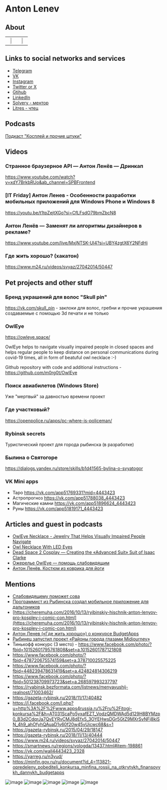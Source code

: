 # Anton Lenev

## About 

<table>
  <tr>
    <td style="text-align: center">
      <center>
        <img src="https://github.com/m0rg0t/alenev/assets/634236/646678de-1523-42d4-b6eb-caeb089e72fe" width="40%" height="auto">
      </center>
    </td>
    <td>
      <center>
        <img src="https://github.com/m0rg0t/alenev/assets/634236/48e8b494-29eb-445f-8976-c0cadd4ac01f" width="40%" height="auto">
      </center>
    </td>
  </tr>
</table>




## Links to social networks and services

- [Telegram](https://t.me/AntonLenev)
- [VK](https://vk.com/m0rg0t)
- [Instagram](https://instagram.com/antonlenev)
- [Twitter or X](https://twitter.com/m0rg0t)
- [Gtihub](https://github.com/m0rg0t/)
- [LinkedIn](https://www.linkedin.com/in/anton-lenev-98414530/)
- [Solvery - ментор](https://solvery.io/ru/mentor/antonlenev)
- [Litres - чтец](https://www.litres.ru/author/anton-lenev/)

## Podcasts

[Подкаст "Косплей и прочие штуки"](https://cosplay.mave.digital/)

## Videos

### Странное браузерное API — Антон Ленёв — Дринкап

https://www.youtube.com/watch?v=xdY7BrkbRUo&ab_channel=SPBFrontend

### [IT Friday] Антон Ленев - Особенности разработки мобильных приложений для Windows Phone и Windows 8

https://youtu.be/t1tpZejtXGo?si=CfLFsdO79bmZbcN8

### Антон Ленёв — Заменят ли алгоритмы дизайнеров в рекламе?

https://www.youtube.com/live/MxjNTSK-UI4?si=UBY4zgtX6Y2NFdHi

### Где жить хорошо? (хакатон)

https://www.m24.ru/videos/svyaz/27042014/50447

## Pet projects and other stuff

### Бренд украшений для волос "Skull pin"

https://vk.com/skull_pin - заклоки для волос, гребни и прочие украшения создаваемые с помощью 3d печати и не только

### OwlEye

https://owleye.space/

OwlEye helps to navigate visually impaired people in closed spaces and helps regular people to keep distance on personal communications during covid-19 times, all in form of beatuful owl necklace :-)

Github repository with code and additional instructions - https://github.com/m0rg0t/OwlEye

### Поиск авиабилетов (Windows Store)

Уже "мертвый" за давностью времени проект

### Где участковый?

https://openpolice.ru/apps/pc-where-is-policeman/

### Rybinsk secrets

Туристический проект для города рыбинска (в разработке)

### Былина о Святогоре

https://dialogs.yandex.ru/store/skills/b1d41565-bylina-o-svyatogor

### VK Mini apps

- Таро https://vk.com/app51769331?mid=4443423
- Астропрогноз https://vk.com/app51788038_4443423
- Магические камни https://vk.com/app51896624_4443423
- Руны https://vk.com/app51819171_4443423

## Articles and guest in podcasts

- [OwlEye Necklace - Jewelry That Helps Visually Impaired People Navigate](https://www.instructables.com/OwlEye-Necklace-Jewelry-That-Helps-Visually-Impair/)
- [Owl Necklace With LED Eyes](https://www.instructables.com/Owl-Necklace-With-LED-Eyes/)
- [Dead Space 2 Cosplay — Creating the «Advanced Suit» Suit of Isaac Clarke](https://www.instructables.com/Dead-Space-2-Cosplay-Creating-the-Advanced-Suit-Su/)
- [Ожерелье OwlEye — помощь слабовидящим](https://habr.com/ru/articles/754234/)
- [Антон Ленёв. Костюм из коврика для йоги](https://mariniverse.com/nebezdela-3-11)
  
## Mentions

- [Слабовидящему поможет сова](https://gazeta-rybinsk.ru/2020/11/21/77291)
- [Программист из Рыбинска создал мобильное приложение для дальтоников](https://yarreg.ru/n3yud/)
- [https://cheremuha.com/2016/10/13/ryibinskiy-hischnik-anton-lenyov-pro-kospley-i-comic-con.html](https://cheremuha.com/2016/10/13/ryibinskiy-hischnik-anton-lenyov-pro-kospley-i-comic-con.html)
- [Антон Ленев («Где жить хорошо») о конкурсе BudgetApps](https://apptractor.ru/info/interview/anton-lenev-gde-zhit-horosho-o-konkurse-budgetapps.html)
- [Рыбинец запустил проект «Районы города глазами Midjourney»](https://www.rybinsknote.ru/2023/02/27/rybinec-zapustil-proekt-rajony-goroda-glazami-midjourney/)
- Тинькофф конкурс (3 место) - https://www.facebook.com/photo/?fbid=10152601795761808&set=a.10152601787121808
- https://www.facebook.com/photo/?fbid=478720675574159&set=a.378710025575225
- https://www.facebook.com/photo/?fbid=448239478631419&set=a.424824814306219
- https://www.facebook.com/photo/?fbid=501238709973723&set=a.268597993237797
- https://ryabinsk.bezformata.com/listnews/menyayushij-realnost/71003462/
- https://gazeta-rybinsk.ru/2018/11/17/40482
- https://l.facebook.com/l.php?u=http%3A%2F%2Fwww.apps4russia.ru%2Fru%2Fitogi-konkursa%2F&h=AT031ScaPo5yxafEZT_VodzQMDWAd5d129H8BYMzp0_B3d2CdqrJa7QvEYRvCMJ8dEfx5_3OYEHwsDGr5GtZ9MXrSvNFj8kiSN_4h9_ahOfyhQAuaD1y60f20w45vUicwc68&s=1
- https://gazeta-rybinsk.ru/2015/04/29/18147
- https://gazeta-rybinsk.ru/2018/11/13/40444
- https://www.m24.ru/videos/svyaz/27042014/50447
- https://smartnews.ru/regions/vologda/13437.html#item-198861
- https://vk.com/wall4443423_2328
- https://yarreg.ru/n3yud/
- https://minfin.gov.ru/ru/document?id_4=113821-opredeleny_pobediteli_konkursa_minfina_rossii_na_otkrytykh_finansovykh_dannykh_budgetapps

![image](https://github.com/m0rg0t/alenev/assets/634236/abb2048e-8d1e-4c0c-aa99-416ea8c58ca0)
![image](https://github.com/m0rg0t/alenev/assets/634236/494ba2a8-8cdc-45fc-8c5b-59befdfcdb6a)
![image](https://github.com/m0rg0t/alenev/assets/634236/b7437c59-f425-4659-911c-6f4876294734)
![image](https://github.com/m0rg0t/alenev/assets/634236/6547b51e-cd5d-4957-92aa-628727c5641a)
![image](https://github.com/m0rg0t/alenev/assets/634236/21b1ff8a-e024-447f-a75b-7934e074e068)



